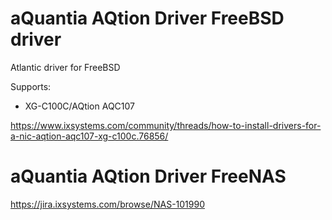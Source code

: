 # aQuantia AQtion Driver FreeBSD driver

Atlantic driver for FreeBSD

Supports:
* XG-C100C/AQtion AQC107

https://www.ixsystems.com/community/threads/how-to-install-drivers-for-a-nic-aqtion-aqc107-xg-c100c.76856/

# aQuantia AQtion Driver FreeNAS

https://jira.ixsystems.com/browse/NAS-101990
